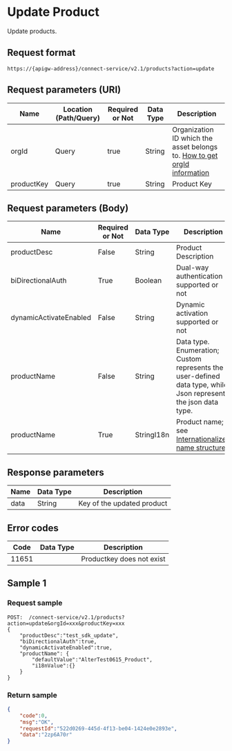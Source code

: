 # Update Product



Update products.

## Request format

```
https://{apigw-address}/connect-service/v2.1/products?action=update
```

## Request parameters (URI)

| Name | Location (Path/Query) | Required or Not | Data Type | Description |
|---------------|------------------|----------|-----------|--------------|
| orgId         | Query            | true     | String    | Organization ID which the asset belongs to. [How to get orgId information](/docs/api/en/latest/api_faqs#how-to-get-orgid-information-orgid)                |
| productKey         | Query            | true     | String    | Product Key |


## Request parameters (Body)

| Name            | Required or Not | Data Type | Description |
|-------------------|----------|-----------|--------------|
| productDesc       | False     | String       | Product Description                                                         |
| biDirectionalAuth | True      | Boolean      | Dual-way authentication supported or not                                                  |
| dynamicActivateEnabled           | False      | String      | Dynamic activation supported or not|
| productName        | False      | String      | Data type. Enumeration; Custom represents the user-defined data type, while Json represents the json data type. |
| productName       | True      | StringI18n | Product name; see [Internationalized name structure](/docs/api/en/latest/api_faqs.html#internationalized-name-structure)                                                           |



## Response parameters

| Name | Data Type | Description |
|-------------|---------------|------------|
| data | String                           | Key of the updated product               |


## Error codes

| Code| Data Type | Description |
|-------------|--------------|-------------|
| 11651 |                       | Productkey does not exist              |

## Sample 1

### Request sample

```
POST:  /connect-service/v2.1/products?action=update&orgId=xxx&productKey=xxx
{
	"productDesc":"test_sdk_update",
	"biDirectionalAuth":true,
	"dynamicActivateEnabled":true,
	"productName": {
		"defaultValue":"AlterTest0615_Product",
		"i18nValue":{}
	}
}
```

### Return sample

```json
{
	"code":0,
	"msg":"OK",
	"requestId":"522d0269-445d-4f13-be04-1424e0e2893e",
	"data":"2zp6A70r"
}
```

